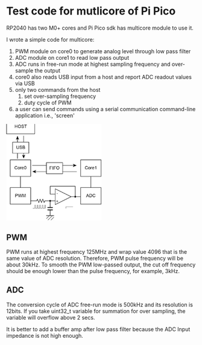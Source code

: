 # Test code for mutlicore of Pi Pico

RP2040 has two M0+ cores and Pi Pico sdk has multicore module to use it.

I wrote a simple code for multicore:

1. PWM module on core0 to generate analog level through low pass filter
2. ADC module on core1 to read low pass output
3. ADC runs in free-run mode at highest sampling frequency and over-sample the output
4. core0 also reads USB input from a host and report ADC readout values via USB
5. only two commands from the host
   1. set over-sampling frequency
   2. duty cycle of PWM
6. a user can send commands using a serial communication command-line application i.e., 'screen'

<img width="50%" alt="blockdiagram" src="blockdiagram.png">

## PWM

PWM runs at highest frequency 125MHz and wrap value 4096 that is the same value of ADC resolution. Therefore, PWM pulse frequency will be about 30kHz. To smooth the PWM low-passed output, the cut off frequency should be enough lower than the pulse frequency, for example, 3kHz.

## ADC
The conversion cycle of ADC free-run mode is 500kHz and its resolution is 12bits. If you take uint32_t variable for summation for over sampling, the variable will overflow above 2 secs. 

It is better to add a buffer amp after low pass filter because the ADC Input impedance is not high enough.
